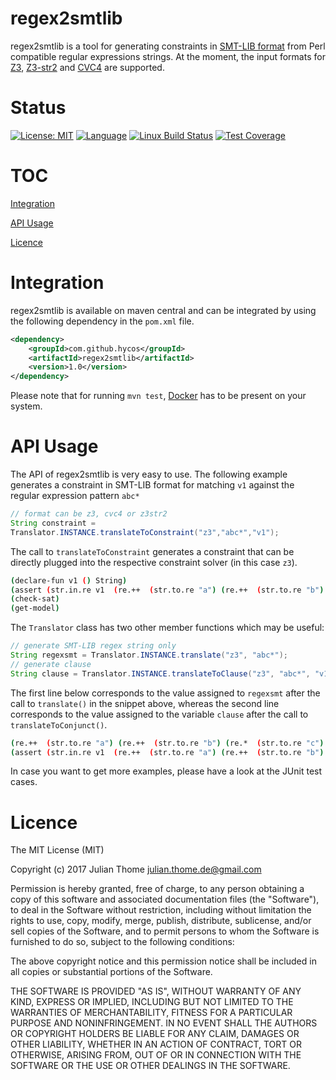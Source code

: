# regex2smtlib

regex2smtlib is a tool for generating constraints in [SMT-LIB
format](http://smtlib.cs.uiowa.edu/language.shtml) from Perl compatible
regular expressions strings. At the moment, the input formats for
[Z3](https://github.com/z3prover/z3),
[Z3-str2](https://sites.google.com/site/z3strsolver/) and
[CVC4](http://cvc4.cs.stanford.edu/web/) are supported.

# Status

[![License: MIT](https://img.shields.io/badge/License-MIT-yellow.svg)][licence]
[![Language](http://img.shields.io/badge/language-java-brightgreen.svg)][language]
[![Linux Build Status](https://img.shields.io/travis/hycos/regex2smtlib/master.svg?label=Linux%20build)][travis]
[![Test Coverage](https://codecov.io/gh/hycos/regex2smtlib/branch/master/graph/badge.svg)][coverage]

[licence]: https://opensource.org/licenses/mit
[language]: https://www.java.com
[travis]: https://travis-ci.org/hycos/regex2smtlib
[coverage]: https://codecov.io/gh/hycos/regex2smtlib

# TOC

[Integration](#integration)

[API Usage](#api-usage)

[Licence](#licence)


# Integration

regex2smtlib is available on maven central and can be integrated by
using the following dependency in the `pom.xml` file. 

```xml
<dependency>
    <groupId>com.github.hycos</groupId>
    <artifactId>regex2smtlib</artifactId>
    <version>1.0</version>
</dependency>
```

Please note that for running `mvn test`, [Docker](https://www.docker.com/) has
to be present on your system.

# API Usage

The API of regex2smtlib is very easy to use. The following example
generates a constraint in SMT-LIB format for matching `v1`
against the regular expression pattern `abc*`

```java
// format can be z3, cvc4 or z3str2
String constraint =
Translator.INSTANCE.translateToConstraint("z3","abc*","v1");
```

The call to `translateToConstraint` generates a constraint that
can be directly plugged into the respective constraint solver (in this case
`z3`).

```bash
(declare-fun v1 () String)
(assert (str.in.re v1  (re.++  (str.to.re "a") (re.++  (str.to.re "b") (re.*  (str.to.re "c") )))))
(check-sat)
(get-model)
```

The `Translator` class has two other member functions which may be useful:

```java
// generate SMT-LIB regex string only
String regexsmt = Translator.INSTANCE.translate("z3", "abc*");
// generate clause
String clause = Translator.INSTANCE.translateToClause("z3", "abc*", "v1");
```

The first line below corresponds to the value assigned to `regexsmt` after the
call to `translate()` in the snippet above, whereas the second line corresponds
to the value assigned to the variable `clause` after the call to
`translateToConjunct()`.

```bash
(re.++  (str.to.re "a") (re.++  (str.to.re "b") (re.*  (str.to.re "c") )))
(assert (str.in.re v1  (re.++  (str.to.re "a") (re.++  (str.to.re "b") (re.*  (str.to.re "c") )))))
```

In case you want to get more examples, please have a look at the JUnit test
cases.

# Licence

The MIT License (MIT)

Copyright (c) 2017 Julian Thome <julian.thome.de@gmail.com>

Permission is hereby granted, free of charge, to any person obtaining a copy of
this software and associated documentation files (the "Software"), to deal in
the Software without restriction, including without limitation the rights to
use, copy, modify, merge, publish, distribute, sublicense, and/or sell copies
of the Software, and to permit persons to whom the Software is furnished to do
so, subject to the following conditions:

The above copyright notice and this permission notice shall be included in all
copies or substantial portions of the Software.

THE SOFTWARE IS PROVIDED "AS IS", WITHOUT WARRANTY OF ANY KIND, EXPRESS OR
IMPLIED, INCLUDING BUT NOT LIMITED TO THE WARRANTIES OF MERCHANTABILITY,
FITNESS FOR A PARTICULAR PURPOSE AND NONINFRINGEMENT. IN NO EVENT SHALL THE
AUTHORS OR COPYRIGHT HOLDERS BE LIABLE FOR ANY CLAIM, DAMAGES OR OTHER
LIABILITY, WHETHER IN AN ACTION OF CONTRACT, TORT OR OTHERWISE, ARISING FROM,
OUT OF OR IN CONNECTION WITH THE SOFTWARE OR THE USE OR OTHER DEALINGS IN THE
SOFTWARE.
